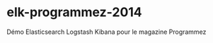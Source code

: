 elk-programmez-2014
===================

Démo Elasticsearch Logstash Kibana pour le magazine Programmez

